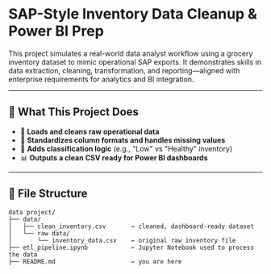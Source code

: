 # SAP-Style Inventory Data Cleanup & Power BI Prep

This project simulates a real-world data analyst workflow using a grocery inventory dataset to mimic operational SAP exports. It demonstrates skills in data extraction, cleaning, transformation, and reporting—aligned with enterprise requirements for analytics and BI integration.

---

## 🔧 What This Project Does

- 🧼 **Loads and cleans raw operational data**
- 🔄 **Standardizes column formats and handles missing values**
- 🧠 **Adds classification logic** (e.g., "Low" vs "Healthy" inventory)
- 📊 **Outputs a clean CSV ready for Power BI dashboards**

---

## 📁 File Structure

```plaintext
data project/
├── data/
│   ├── clean_inventory.csv       ← cleaned, dashboard-ready dataset
│   └── raw data/
│       └── inventory_data.csv    ← original raw inventory file
├── etl_pipeline.ipynb            ← Jupyter Notebook used to process the data
├── README.md                     ← you are here
